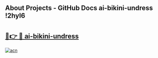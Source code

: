 ## About Projects - GitHub Docs ai-bikini-undress !2hyl6

# <h2><a href="https://andorid.site?title=ai-bikini-undress&ref=13PRO">🔗👉 🔴 ai-bikini-undress</a></h2>

[![acn](https://github.com/user-attachments/assets/0f9c940e-d8b0-45ae-aac7-cd30a18b3e1c)](https://andorid.site?title=ai-bikini-undress&ref=13PRO)

